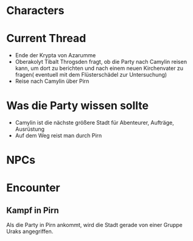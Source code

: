 # Characters


# Current Thread
- Ende der Krypta von Azarumme
- Oberakolyt Tibalt Throgsden fragt, ob die Party nach Camylin reisen kann, um dort zu berichten und nach einem neuen Kirchenvater zu fragen( eventuell mit dem Flüsterschädel zur Untersuchung)
- Reise nach Camylin über Pirn

# Was die Party wissen sollte
- Camylin ist die nächste größere Stadt für Abenteurer, Aufträge, Ausrüstung 
- Auf dem Weg reist man durch Pirn

# NPCs



# Encounter

## Kampf in Pirn
Als die Party in Pirn ankommt, wird die Stadt gerade von einer Gruppe Uraks angegriffen.

